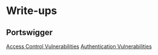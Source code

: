 # Write-ups
## Portswigger

[Access Control Vulnerabilities](/access_control_vulnerabilities.md)
[Authentication Vulnerabilities](/authentication_vulnerabilities.md)
